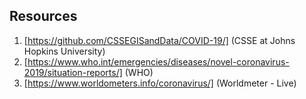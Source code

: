 ## Resources
1. [https://github.com/CSSEGISandData/COVID-19/] (CSSE at Johns Hopkins University)
2. [https://www.who.int/emergencies/diseases/novel-coronavirus-2019/situation-reports/] (WHO)
3. [https://www.worldometers.info/coronavirus/] (Worldmeter - Live)